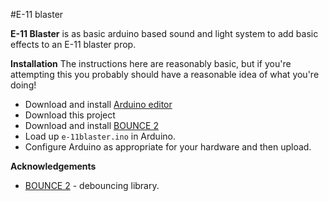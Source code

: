 #E-11 blaster

**E-11 Blaster** is as basic arduino based sound and light system to add basic
effects to an E-11 blaster prop.

**Installation**
The instructions here are reasonably basic, but if you're attempting this you
probably should have a reasonable idea of what you're doing!
 * Download and install [Arduino editor](http://www.arduino.cc/en/Main/Software)
 * Download this project
 * Download and install [BOUNCE 2](https://github.com/thomasfredericks/Bounce2)
 * Load up `e-11blaster.ino` in Arduino.
 * Configure Arduino as appropriate for your hardware and then upload.

**Acknowledgements**
 * [BOUNCE 2](https://github.com/thomasfredericks/Bounce2) - debouncing library.

